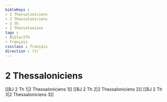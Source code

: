 ```yaml
---
bibleKeys : 
- 2 Thessaloniciens
- 2 Thessaloniciens
- 2 Th
- 2 Thessalonians
tags : 
- Bible/2Th
- français
cssclass : français
direction : ltr
---
```


# 2 Thessaloniciens

[[BJ 2 Th 1|2 Thessaloniciens 1]]
[[BJ 2 Th 2|2 Thessaloniciens 2]]
[[BJ 2 Th 3|2 Thessaloniciens 3]]
